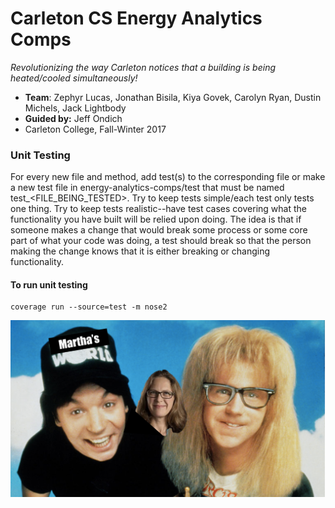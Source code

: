 # Carleton CS Energy Analytics Comps

*Revolutionizing the way Carleton notices that a building is being heated/cooled simultaneously!*

- **Team**: Zephyr Lucas, Jonathan Bisila, Kiya Govek, Carolyn Ryan, Dustin Michels, Jack Lightbody
- **Guided by:** Jeff Ondich
- Carleton College, Fall-Winter 2017


### Unit Testing
For every new file and method, add test(s) to the corresponding file or make a new test file in energy-analytics-comps/test
that must be named test_<FILE_BEING_TESTED>.  Try to keep tests simple/each test only tests one thing.  Try to keep tests
realistic--have test cases covering what the functionality you have built will be relied upon doing.  The idea is that
if someone makes a change that would break some process or some core part of what your code was doing, a test should break
so that the person making the change knows that it is either breaking or changing functionality.

#### To run unit testing
```unix
coverage run --source=test -m nose2
```



![Martha's World](images/marthas_world.png)
